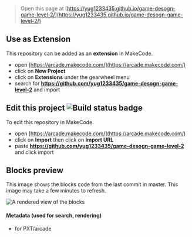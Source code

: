  


> Open this page at [https://yug1233435.github.io/game-desogn-game-level-2/](https://yug1233435.github.io/game-desogn-game-level-2/)

## Use as Extension

This repository can be added as an **extension** in MakeCode.

* open [https://arcade.makecode.com/](https://arcade.makecode.com/)
* click on **New Project**
* click on **Extensions** under the gearwheel menu
* search for **https://github.com/yug1233435/game-desogn-game-level-2** and import

## Edit this project ![Build status badge](https://github.com/yug1233435/game-desogn-game-level-2/workflows/MakeCode/badge.svg)

To edit this repository in MakeCode.

* open [https://arcade.makecode.com/](https://arcade.makecode.com/)
* click on **Import** then click on **Import URL**
* paste **https://github.com/yug1233435/game-desogn-game-level-2** and click import

## Blocks preview

This image shows the blocks code from the last commit in master.
This image may take a few minutes to refresh.

![A rendered view of the blocks](https://github.com/yug1233435/game-desogn-game-level-2/raw/master/.github/makecode/blocks.png)

#### Metadata (used for search, rendering)

* for PXT/arcade
<script src="https://makecode.com/gh-pages-embed.js"></script><script>makeCodeRender("{{ site.makecode.home_url }}", "{{ site.github.owner_name }}/{{ site.github.repository_name }}");</script>
